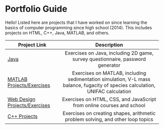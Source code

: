 # Portfolio Guide
Hello! Listed here are projects that I have worked on since learning the basics of computer programming since high school (2014). This includes projects on HTML, C++, Java, MATLAB, and others. 

|Project Link|Description|
|----|:----:|
|[Java](https://github.com/pjbramos/java_projects)|Exercises on Java, including 2D game, survey questionnaire, password generator|
|[MATLAB Projects/Exercises](https://github.com/pjbramos/matlab_projects)|Exercises on MATLAB, including sedimentation simulation, V-L mass balance, fugacity of species calculation, UNIFAC calculation|
|[Web Design Projects/Exercises](https://github.com/pjbramos/web_design)|Exercises on HTML, CSS, and JavaScript from online courses and school|
|[C++ Projects](https://github.com/pjbramos/cpp_projects)|Exercises on creating shapes, arithmetic problem solving, and other loop topics|
